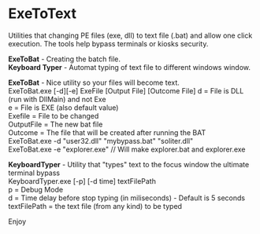 # ExeToText

Utilities that changing PE files (exe, dll) to text file (.bat) and allow one click execution.
The tools help bypass terminals or kiosks security.

<b>ExeToBat</b> - Creating the batch file. <br />
<b>Keyboard Typer</b> - Automat typing of text file to different windows window.

<b>ExeToBat</b> - Nice utility so your files will become text.<br />
ExeToBat.exe [-d][-e] ExeFile [Output File] [Outcome File]
d = File is DLL (run with DllMain) and not Exe<br />
e = File is EXE (also default value)<br />
Exefile = File to be changed<br />
OutputFile = The new bat file<br />
Outcome = The file that will be created after running the BAT<br />
ExeToBat.exe -d "user32.dll" "mybypass.bat" "soliter.dll"<br />
ExeToBat.exe -e "explorer.exe" // Will make explorer.bat and explorer.exe

<b>KeyboardTyper</b> - Utility that "types" text to the focus window the ultimate terminal bypass<br />
KeyboardTyper.exe [-p] [-d time] textFilePath<br />
p = Debug Mode<br />
d = Time delay before stop typing (in miliseconds) - Default is 5 seconds<br />
textFilePath = the text file (from any kind) to be typed<br />

Enjoy
